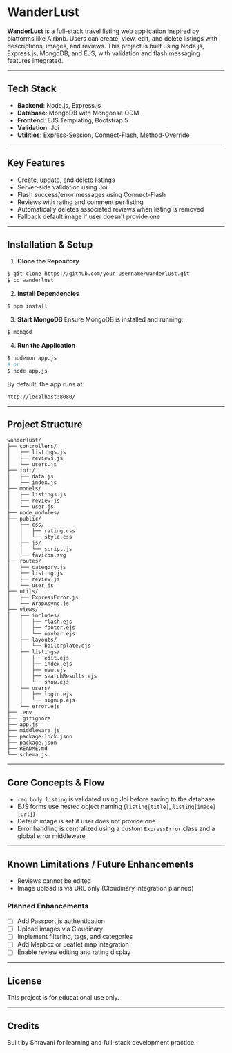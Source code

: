 #  WanderLust

**WanderLust** is a full-stack travel listing web application inspired by platforms like Airbnb. Users can create, view, edit, and delete listings with descriptions, images, and reviews. This project is built using Node.js, Express.js, MongoDB, and EJS, with validation and flash messaging features integrated.

---

##  Tech Stack

* **Backend**: Node.js, Express.js
* **Database**: MongoDB with Mongoose ODM
* **Frontend**: EJS Templating, Bootstrap 5
* **Validation**: Joi
* **Utilities**: Express-Session, Connect-Flash, Method-Override

---

##  Key Features

*  Create, update, and delete listings
*  Server-side validation using Joi
*  Flash success/error messages using Connect-Flash
*  Reviews with rating and comment per listing
*  Automatically deletes associated reviews when listing is removed
*  Fallback default image if user doesn't provide one

---

##  Installation & Setup

1. **Clone the Repository**

```bash
$ git clone https://github.com/your-username/wanderlust.git
$ cd wanderlust
```

2. **Install Dependencies**

```bash
$ npm install
```

3. **Start MongoDB**
   Ensure MongoDB is installed and running:

```bash
$ mongod
```

4. **Run the Application**

```bash
$ nodemon app.js
# or
$ node app.js
```

By default, the app runs at:

```
http://localhost:8080/
```

---

##  Project Structure

```
wanderlust/
├── controllers/
│   ├── listings.js
│   ├── reviews.js
│   └── users.js
├── init/
│   ├── data.js
│   └── index.js
├── models/
│   ├── listings.js
│   ├── review.js
│   └── user.js
├── node_modules/
├── public/
│   ├── css/
│   │   ├── rating.css
│   │   └── style.css
│   ├── js/
│   │   └── script.js
│   └── favicon.svg
├── routes/
│   ├── category.js
│   ├── listing.js
│   ├── review.js
│   └── user.js
├── utils/
│   ├── ExpressError.js
│   └── WrapAsync.js
├── views/
│   ├── includes/
│   │   ├── flash.ejs
│   │   ├── footer.ejs
│   │   └── navbar.ejs
│   ├── layouts/
│   │   └── boilerplate.ejs
│   ├── listings/
│   │   ├── edit.ejs
│   │   ├── index.ejs
│   │   ├── new.ejs
│   │   ├── searchResults.ejs
│   │   └── show.ejs
│   ├── users/
│   │   ├── login.ejs
│   │   └── signup.ejs
│   └── error.ejs
├── .env
├── .gitignore
├── app.js
├── middleware.js
├── package-lock.json
├── package.json
├── README.md
└── schema.js

```

---

##  Core Concepts & Flow

* `req.body.listing` is validated using Joi before saving to the database
* EJS forms use nested object naming (`listing[title]`, `listing[image][url]`)
* Default image is set if user does not provide one
* Error handling is centralized using a custom `ExpressError` class and a global error middleware

---

##  Known Limitations / Future Enhancements

*  Reviews cannot be edited
*  Image upload is via URL only (Cloudinary integration planned)

###  Planned Enhancements

* [ ] Add Passport.js authentication
* [ ] Upload images via Cloudinary
* [ ] Implement filtering, tags, and categories
* [ ] Add Mapbox or Leaflet map integration
* [ ] Enable review editing and rating display

---

##  License

This project is for educational use only.

---

##  Credits

Built by Shravani for learning and full-stack development practice.

